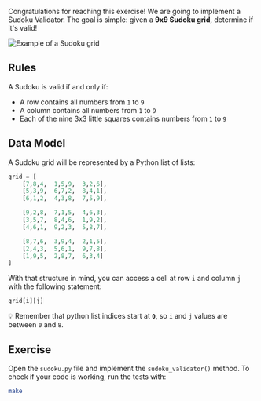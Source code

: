 Congratulations for reaching this exercise! We are going to implement a Sudoku Validator. The goal is simple: given a **9x9 Sudoku grid**, determine if it's valid!

![Example of a Sudoku grid](https://wagon-public-datasets.s3.amazonaws.com/data-science-images/01-Python/sudoku.png)

## Rules

A Sudoku is valid if and only if:

- A row contains all numbers from `1` to `9`
- A column contains all numbers from `1` to `9`
- Each of the nine 3x3 little squares contains numbers from `1` to `9`

## Data Model

A Sudoku grid will be represented by a Python list of lists:

```python
grid = [
    [7,8,4,  1,5,9,  3,2,6],
    [5,3,9,  6,7,2,  8,4,1],
    [6,1,2,  4,3,8,  7,5,9],

    [9,2,8,  7,1,5,  4,6,3],
    [3,5,7,  8,4,6,  1,9,2],
    [4,6,1,  9,2,3,  5,8,7],

    [8,7,6,  3,9,4,  2,1,5],
    [2,4,3,  5,6,1,  9,7,8],
    [1,9,5,  2,8,7,  6,3,4]
]
```

With that structure in mind, you can access a cell at row `i` and column `j` with the following statement:

```python
grid[i][j]
```

💡 Remember that python list indices start at **`0`**, so `i` and `j` values are between `0` and `8`.

## Exercise

Open the `sudoku.py` file and implement the `sudoku_validator()` method. To check if your code is working, run the tests with:

```bash
make
```
